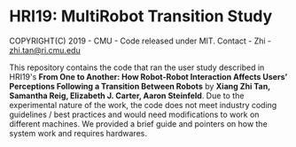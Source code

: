 # HRI19: MultiRobot Transition Study

COPYRIGHT(C) 2019 - CMU - Code released under MIT.
Contact - Zhi - zhi.tan@ri.cmu.edu

This repository contains the code that ran the user study described in HRI19's **From One to Another: How Robot-Robot Interaction Affects Users’ Perceptions Following a Transition Between Robots** by **Xiang Zhi Tan, Samantha Reig, Elizabeth J. Carter, Aaron Steinfeld**. Due to the experimental nature of the work, the code does not meet industry coding guidelines / best practices and would need modifications to work on different machines. We provided a brief guide and pointers on how the system work and requires hardwares.
